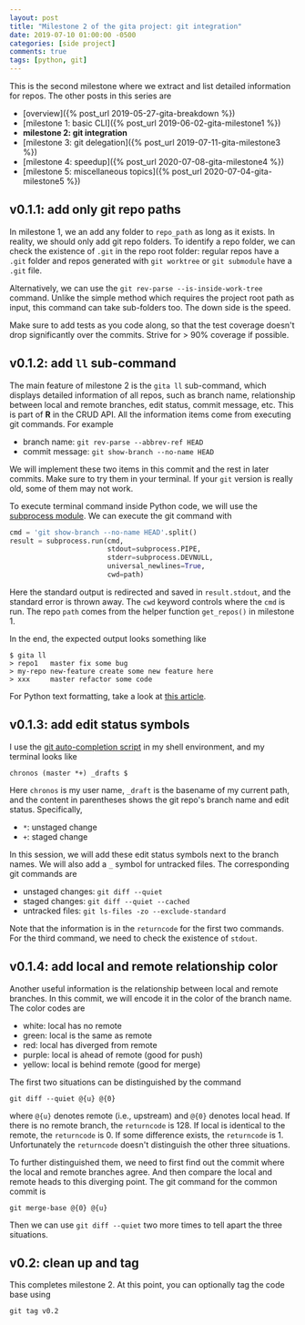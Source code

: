 ```yaml
---
layout: post
title: "Milestone 2 of the gita project: git integration"
date: 2019-07-10 01:00:00 -0500
categories: [side project]
comments: true
tags: [python, git]
---
```


This is the second milestone where we extract and list detailed information for
repos. The other posts in this series are

- [overview]({% post_url 2019-05-27-gita-breakdown %})
- [milestone 1: basic CLI]({% post_url 2019-06-02-gita-milestone1 %})
- **milestone 2: git integration**
- [milestone 3: git delegation]({% post_url 2019-07-11-gita-milestone3 %})
- [milestone 4: speedup]({% post_url 2020-07-08-gita-milestone4 %})
- [milestone 5: miscellaneous topics]({% post_url 2020-07-04-gita-milestone5 %})

## v0.1.1: add only git repo paths

In milestone 1, we an add any folder to `repo_path` as long as it exists.
In reality, we should only add git repo folders.
To identify a repo folder, we can check the existence of `.git` in the repo root folder:
regular repos have a `.git` folder and repos generated with `git worktree` or
`git submodule` have a `.git` file.

Alternatively, we can use the `git rev-parse --is-inside-work-tree` command.
Unlike the simple method which requires the project root path as input, this
command can take sub-folders too. The down side is the speed.

Make sure to add tests as you code along, so that the test coverage doesn't drop
significantly over the commits. Strive for > 90% coverage if possible.

## v0.1.2: add `ll` sub-command

The main feature of milestone 2 is the `gita ll` sub-command, which displays detailed
information of all repos, such as branch name, relationship between local and
remote branches, edit status, commit message, etc. This is part of **R** in the
CRUD API.
All the information items come from executing git commands. For example

- branch name: `git rev-parse --abbrev-ref HEAD`
- commit message: `git show-branch --no-name HEAD`

We will implement these two items in this commit and the rest in later commits.
Make sure to try them in your terminal.
If your `git` version is really old, some of them may not work.

To execute terminal command inside Python code, we will use the
[subprocess module](https://docs.python.org/3/library/subprocess.html).
We can execute the git command with

```python
cmd = 'git show-branch --no-name HEAD'.split()
result = subprocess.run(cmd,
                        stdout=subprocess.PIPE,
                        stderr=subprocess.DEVNULL,
                        universal_newlines=True,
                        cwd=path)
```
Here the standard output is redirected and saved in `result.stdout`,
and the standard error is thrown away.
The `cwd` keyword controls where the `cmd` is run.
The repo `path` comes from the helper function `get_repos()` in milestone 1.

In the end, the expected output looks something like

```
$ gita ll
> repo1   master fix some bug
> my-repo new-feature create some new feature here
> xxx     master refactor some code
```

For Python text formatting,
take a look at [this article](https://docs.python.org/3/library/string.html#format-specification-mini-language).

## v0.1.3: add edit status symbols

I use the [git auto-completion script](https://git-scm.com/book/en/v1/Git-Basics-Tips-and-Tricks)
in my shell environment, and my terminal looks like

```
chronos (master *+) _drafts $
```
Here `chronos` is my user name, `_draft` is the basename of my current path,
and the content in parentheses shows the git repo's branch name and edit status.
Specifically,

- `*`: unstaged change
- `+`: staged change

In this session, we will add these edit status symbols next to the branch names.
We will also add a `_` symbol for untracked files.
The corresponding git commands are

- unstaged changes: `git diff --quiet`
- staged changes: `git diff --quiet --cached`
- untracked files: `git ls-files -zo --exclude-standard`

Note that the information is in the `returncode` for the first two commands.
For the third command, we need to check the existence of `stdout`.

## v0.1.4: add local and remote relationship color

Another useful information is the relationship between local and remote branches.
In this commit, we will encode it in the color of the branch name.
The color codes are

- white: local has no remote
- green: local is the same as remote
- red: local has diverged from remote
- purple: local is ahead of remote (good for push)
- yellow: local is behind remote (good for merge)

The first two situations can be distinguished by the command

```
git diff --quiet @{u} @{0}
```
where `@{u}` denotes remote (i.e., upstream) and `@{0}` denotes local head.
If there is no remote branch, the `returncode` is 128.
If local is identical to the remote, the `returncode` is 0.
If some difference exists, the `returncode` is 1.
Unfortunately the `returncode` doesn't distinguish the other three situations.

To further distinguished them, we need to first find out the commit where the
local and remote branches agree.
And then compare the local and remote heads to this diverging point.
The git command for the common commit is
```
git merge-base @{0} @{u}
```
Then we can use `git diff --quiet` two more times to tell apart the three situations.

## v0.2: clean up and tag

This completes milestone 2. At this point, you can optionally tag the
code base using

```
git tag v0.2
```

